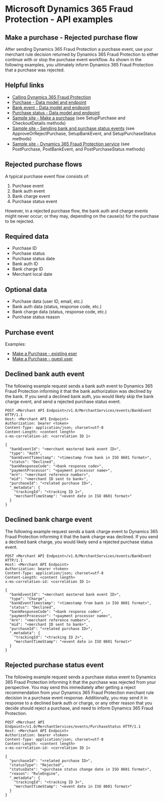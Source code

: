 # Microsoft Dynamics 365 Fraud Protection - API examples
## Make a purchase - Rejected purchase flow

After sending Dynamics 365 Fraud Protection a purchase event, use your merchant rule decision returned by Dynamics 365 Fraud Protection to either continue with or stop the purchase event workflow. As shown in the following examples, you ultimately inform Dynamics 365 Fraud Protection that a purchase was rejected.

## Helpful links
- [Calling Dynamics 365 Fraud Protection](./Authenticate&#32;and&#32;call&#32;Fraud&#32;Protection.md)
- [Purchase - Data model and endpoint](https://apidocs.microsoft.com/services/dynamics365fraudprotection#/v1.0/V1.0MerchantservicesEventsPurchasePost)
- [Bank event - Data model and endpoint](https://apidocs.microsoft.com/services/dynamics365fraudprotection#/v1.0/V1.0MerchantservicesEventsBankEventPost)
- [Purchase status - Data model and endpoint](https://apidocs.microsoft.com/services/dynamics365fraudprotection#/v1.0/V1.0MerchantservicesEventsPurchaseStatusPost)
- [Sample site - Make a purchase](../src/Web/Controllers/BasketController.cs) (see SetupPurchase and CheckoutDetails methods)
- [Sample site - Sending bank and purchase status events](../src/Web/Controllers/BasketController.cs) (see ApproveOrRejectPurchase, SetupBankEvent, and SetupPurchaseStatus methods)
- [Sample site - Dynamics 365 Fraud Protection service](../src/Infrastructure/Services/FraudProtectionService.cs) (see PostPurchase, PostBankEvent, and PostPurchaseStatus methods)

## Rejected purchase flows
A typical purchase event flow consists of:
1. Purchase event
1. Bank auth event
1. Bank charge event
1. Purchase status event

However, in a rejected purchase flow, the bank auth and charge events might never occur; or they may, depending on the cause(s) for the purchase to be rejected. 

## Required data
- Purchase ID
- Purchase status
- Purchase status date
- Bank auth ID
- Bank charge ID
- Merchant local date

## Optional data
- Purchase data (user ID, email, etc.)
- Bank auth data (status, response code, etc.)
- Bank charge data (status, response code, etc.)
- Purchase status reason

## Purchase event
Examples:
- [Make a Purchase - existing eser](./Make&#32;a&#32;purchase&#32;-&#32;Existing&#32;user.md)
- [Make a Purchase - guest user](./Make&#32;a&#32;purchase&#32;-&#32;Guest&#32;user.md)

## Declined bank auth event
The following example request sends a bank auth event to Dynamics 365 Fraud Protection informing it that the bank authorization was declined by the bank. If you send a declined bank auth, you would likely skip the bank charge event, and send a rejected purchase status event.
```http
POST <Merchant API Endpoint>/v1.0/MerchantServices/events/BankEvent HTTP/1.1
Host: <Merchant API Endpoint>
Authorization: bearer <token>
Content-Type: application/json; charset=utf-8
Content-Length: <content length>
x-ms-correlation-id: <correlation ID 1>

{
  "bankEventId": "<merchant mastered bank event ID>",
  "type": "Auth",
  "bankEventTimestamp": "<timestamp from bank in ISO 8601 format>",
  "status": "Declined",
  "bankResponseCode": "<bank response code>",
  "paymentProcessor": "<payment processor name>",
  "mrn": "<merchant reference number>",
  "mid": "<merchant ID sent to bank>",
  "purchaseId": "<related purchase ID>",
  "_metadata": {
    "trackingId": "<tracking ID 1>",
    "merchantTimeStamp": "<event date in ISO 8601 format>"
  }
}
```

## Declined bank charge event
The following example request sends a bank charge event to Dynamics 365 Fraud Protection informing it that the bank charge was declined. If you send a declined bank charge, you would likely send a rejected purchase status event.
```http
POST <Merchant API Endpoint>/v1.0/MerchantServices/events/BankEvent HTTP/1.1
Host: <Merchant API Endpoint>
Authorization: bearer <token>
Content-Type: application/json; charset=utf-8
Content-Length: <content length>
x-ms-correlation-id: <correlation ID 1>

{
  "bankEventId": "<merchant mastered bank event ID>",
  "type": "Charge",
  "bankEventTimestamp": "<timestamp from bank in ISO 8601 format>",
  "status": "Declined",
  "bankResponseCode": "<bank response code>",
  "paymentProcessor": "<payment processor name>",
  "mrn": "<merchant reference number>",
  "mid": "<merchant ID sent to bank>",
  "purchaseId": "<related purchase ID>",
  "_metadata": {
    "trackingId": "<tracking ID 2>",
    "merchantTimeStamp": "<event date in ISO 8601 format>"
  }
}
```

## Rejected purchase status event
The following example request sends a purchase status event to Dynamics 365 Fraud Protection informing it that the purchase was rejected from your perspective. You may send this immediately after getting a reject recommendation from your Dynamics 365 Fraud Protection merchant rule decision in a purchase event response. Additionally, you may send it in response to a declined bank auth or charge, or any other reason that you decide should reject a purchase, and need to inform Dynamics 365 Fraud Protection.
```http
POST <Merchant API Endpoint>/v1.0/MerchantServices/events/PurchaseStatus HTTP/1.1
Host: <Merchant API Endpoint>
Authorization: bearer <token>
Content-Type: application/json; charset=utf-8
Content-Length: <content length>
x-ms-correlation-id: <correlation ID 1>

{
  "purchaseId": "<related purchase ID>",
  "statusType": "Rejected",
  "statusDate": "<purchase status change date in ISO 8601 format>",
  "reason": "RuleEngine",
  "_metadata": {
    "trackingId": "<tracking ID 3>",
    "merchantTimeStamp": "<event date in ISO 8601 format>"
  }
}
```
